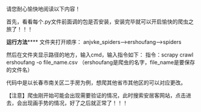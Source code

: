 请您耐心愉快地阅读以下内容！

首先，看看每个.py文件前面调的包是否安装，安装完毕就可以开启愉快的爬虫之旅了！！！

********************************运行方法************************************
文件夹打开顺序：
anjvke_spiders——>ershoufang——>spiders

然后在文件夹显示路径的地方，输入cmd，输入指令如下：
指令：scrapy crawl ershoufang -o file_name.csv
（ershoufang是爬虫的名字，file_name是要保存的文件名）

代码中是以长春市南关区二手房为例，想爬其他省市其他区的可以对应更改。

【注意】爬虫刚开始可能会出现需要验证的情况，此时搜索安居客网站，点击进去，会出现画手势的情况，好了之后就正常了！！！

